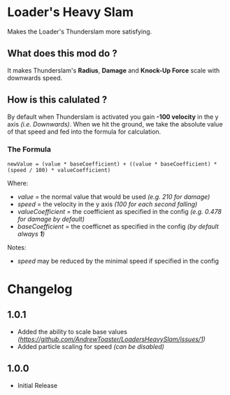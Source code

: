 # Loader's Heavy Slam
Makes the Loader's Thunderslam more satisfying.

## What does this mod do ?
It makes Thunderslam's **Radius**, **Damage** and **Knock-Up Force** scale with downwards speed. 

## How is this calulated ?
By default when Thunderslam is activated you gain **-100 velocity** in the y axis *(i.e. Downwards)*. When we hit the ground, we take the absolute value of that speed and fed into the formula for calculation.

### The Formula
`newValue = (value * baseCoefficient) + ((value * baseCoefficient) * (speed / 100) * valueCoefficient)`

Where:
- *value* = the normal value that would be used *(e.g. 210 for damage)*
- *speed* = the velocity in the y axis *(100 for each second falling)*
- *valueCoefficient* = the coefficient as specified in the config *(e.g. 0.478 for damage by default)*
- *baseCoefficient* = the coefficnet as specified in the config *(by default always **1**)*

Notes:
- *speed* may be reduced by the minimal speed if specified in the config

# Changelog
## 1.0.1
- Added the ability to scale base values *(https://github.com/AndrewToaster/LoadersHeavySlam/issues/1)*
- Added particle scaling for speed *(can be disabled)*

## 1.0.0
- Initial Release